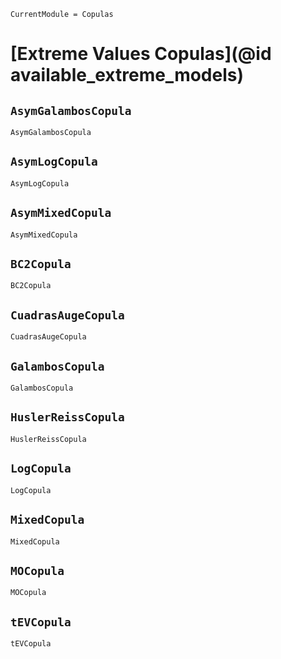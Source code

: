 ```@meta
CurrentModule = Copulas
```

# [Extreme Values Copulas](@id available_extreme_models)

## `AsymGalambosCopula`
```@docs
AsymGalambosCopula
```

## `AsymLogCopula`
```@docs
AsymLogCopula
```

## `AsymMixedCopula`
```@docs
AsymMixedCopula
```

## `BC2Copula`
```@docs
BC2Copula
```

## `CuadrasAugeCopula`
```@docs
CuadrasAugeCopula
```

## `GalambosCopula`
```@docs
GalambosCopula
```

## `HuslerReissCopula`
```@docs
HuslerReissCopula
```

## `LogCopula`
```@docs
LogCopula
```

## `MixedCopula`
```@docs
MixedCopula
```

## `MOCopula`
```@docs
MOCopula
```

## `tEVCopula`
```@docs
tEVCopula
```